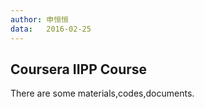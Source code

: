 ```yaml
---
author: 申恒恒
data:   2016-02-25
---
```


## Coursera IIPP Course

There are some materials,codes,documents.

